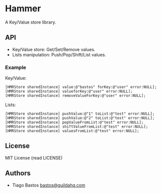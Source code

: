 # Hammer #

A Key/Value store library.

## API ##

* Key/Value store: Get/Set/Remove values.
* Lists manipulation: Push/Pop/Shift/List values.  

### Example ###

Key/Value:

    [HMRStore sharedInstance] value:@"bastos" forKey:@"user" error:NULL];
    [HMRStore sharedInstance] valueforKey:@"user" error:NULL];
    [HMRStore sharedInstance] removeValueForKey:@"user" error:NULL];

Lists:

    [HMRStore sharedInstance] pushValue:@"1" toList:@"test" error:NULL];
    [HMRStore sharedInstance] pushValue:@"2" toList:@"test" error:NULL];    
    [HMRStore sharedInstance] popValueFromList:@"test" error:NULL];
    [HMRStore sharedInstance] shiftValueFromList:@"test" error:NULL];    
    [HMRStore sharedInstance] valuesFromList:@"test" error:NULL];

## License ##

MIT License (read LICENSE)

## Authors ##

* Tiago Bastos <bastos@guildahq.com>